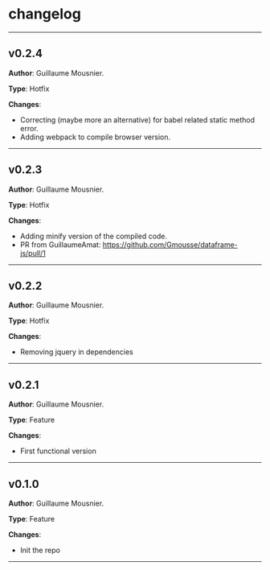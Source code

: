 # changelog

---

## v0.2.4

**Author**: Guillaume Mousnier.

**Type**: Hotfix

**Changes**:
- Correcting (maybe more an alternative) for babel related static method error.
- Adding webpack to compile browser version.

---

## v0.2.3

**Author**: Guillaume Mousnier.

**Type**: Hotfix

**Changes**:
- Adding minify version of the compiled code.
- PR from GuillaumeAmat: https://github.com/Gmousse/dataframe-js/pull/1

---

## v0.2.2

**Author**: Guillaume Mousnier.

**Type**: Hotfix

**Changes**:
- Removing jquery in dependencies

---

## v0.2.1

**Author**: Guillaume Mousnier.

**Type**: Feature

**Changes**:
- First functional version

---

## v0.1.0

**Author**: Guillaume Mousnier.

**Type**: Feature

**Changes**:
- Init the repo

---
